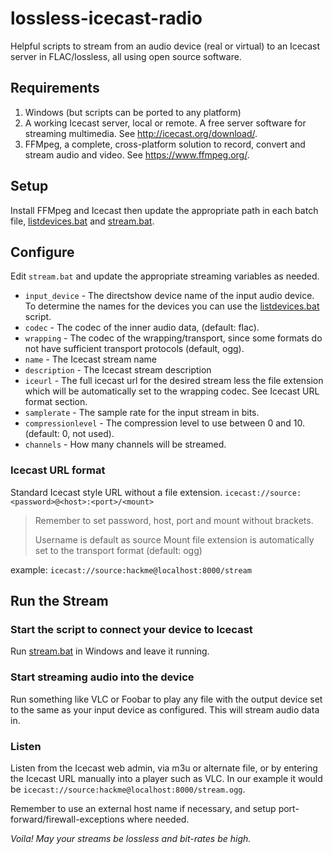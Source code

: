 
# lossless-icecast-radio
Helpful scripts to stream from an audio device (real or virtual) to an Icecast server in FLAC/lossless, all using open source software.

## Requirements
1. Windows (but scripts can be ported to any platform)
2. A working Icecast server, local or remote. A free server software for streaming multimedia. See http://icecast.org/download/.
3. FFMpeg, a complete, cross-platform solution to record, convert and stream audio and video. See https://www.ffmpeg.org/.

## Setup
Install FFMpeg and Icecast then update the appropriate path in each batch file,  [listdevices.bat](windows\listdevices.bat) and [stream.bat](windows/stream.bat). 

## Configure
Edit ```stream.bat``` and update the appropriate streaming variables as needed.
* `input_device` - The directshow device name of the input audio device. To determine the names for the devices you can use the [listdevices.bat](windows\listdevices.bat)   script.
* `codec` - The codec of the inner audio data, (default: flac).
* `wrapping` - The codec of the wrapping/transport, since some formats do not have sufficient transport protocols (default, ogg).
* `name` - The Icecast stream name
* `description` - The Icecast stream description
* `iceurl` - The full icecast url for the desired stream less the file extension which will be automatically set to the wrapping codec. See Icecast URL format section.
* `samplerate` - The sample rate for the input stream in bits.
* `compressionlevel` - The compression level to use between 0 and 10. (default: 0, not used).
* `channels` - How many channels will be streamed.

### Icecast URL format
Standard Icecast style URL without a file extension.
```icecast://source:<password>@<host>:<port>/<mount>```
> Remember to set password, host, port and mount without brackets.
> 
> Username is default as source
> Mount file extension is automatically set to the transport format (default: ogg)

example:
```icecast://source:hackme@localhost:8000/stream```

## Run the Stream

### Start the script to connect your device to Icecast
Run [stream.bat](windows/stream.bat) in Windows and leave it running.

### Start streaming audio into the device
Run something like VLC or Foobar to play any file with the output device set to the same as your input device as configured. This will stream audio data in.

### Listen
Listen from the Icecast web admin, via m3u or alternate file, or by entering the Icecast URL manually into a player such as VLC. In our example it would be ```icecast://source:hackme@localhost:8000/stream.ogg```.

 Remember to use an external host name if necessary, and setup port-forward/firewall-exceptions where needed.

*Voila! May your streams be lossless and bit-rates be high.*